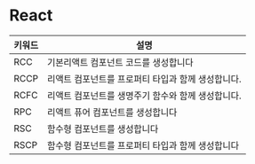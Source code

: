 # React

|키워드|설명|
-|-
|RCC|기본리액트 컴포넌트 코드를 생성합니다|
|RCCP|리액트 컴포넌트를 프로퍼티 타입과 함께 생성합니다.|
|RCFC|리액트 컴포넌트를 생명주기 함수와 함께 생성합니다.|
|RPC|리액트 퓨어 컴포넌트를 생성합니다|
|RSC|함수형 컴포넌트를 생성합니다|
|RSCP|함수형 컴포넌트를 프로퍼티 타입과 함께 생성합니다|
